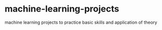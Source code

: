 # machine-learning-projects
 machine learning projects to practice basic skills and application of theory
